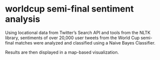# worldcup semi-final sentiment analysis
Using locational data from Twitter’s Search API and tools from the NLTK library, 
sentiments of over 20,000 user tweets from the World Cup semi-final matches
were analyzed and classified using a Naive Bayes Classifier.

Results are then displayed in a map-based visualization. 
